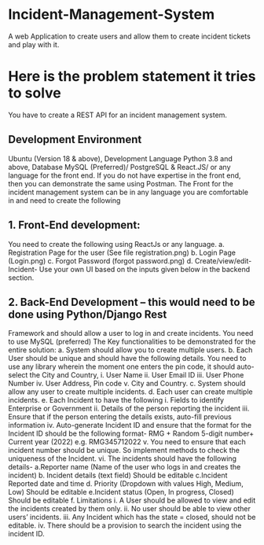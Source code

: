 # Incident-Management-System
A web Application to create users and allow them to create incident tickets and play with it.

# Here is the problem statement it tries to solve

You have to create a REST API for an incident management system.

## Development Environment

Ubuntu (Version 18 & above), Development Language Python 3.8 and above, Database MySQL (Preferred)/ PostgreSQL & React.JS/ or any language for the front end. If you do not have expertise in the front end, then you can demonstrate the same using Postman.
The Front for the incident management system can be in any language you are comfortable in and need to create the following

## 1. Front-End development: 
You need to create the following using ReactJs or any language.
a. Registration Page for the user (See file registration.png)
b. Login Page (Login.png)
c. Forgot Password (forgot password.png)
d. Create/view/edit- Incident- Use your own UI based on the inputs given below
in the backend section.

## 2. Back-End Development – this would need to be done using Python/Django Rest
Framework and should allow a user to log in and create incidents. You need to use MySQL (preferred) The Key functionalities to be demonstrated for the entire solution:
  a. System should allow you to create multiple users.
  b. Each User should be unique and should have the following details. You need to use any library wherein the moment one enters the pin code, it should auto-select the City and Country,
    i. User Name
    ii. User Email ID
    iii. User Phone Number
    iv. User Address, Pin code
    v. City and Country.
  c. System should allow any user to create multiple incidents.
  d. Each user can create multiple incidents.
  e. Each Incident to have the following
    i. Fields to identify Enterprise or Government
    ii. Details of the person reporting the incident
    iii. Ensure that if the person entering the details exists, auto-fill previous information
    iv. Auto-generate Incident ID and ensure that the format for the Incident ID should be the following format- RMG + Random 5-digit number+ Current year (2022) e.g. RMG345712022
    v. You need to ensure that each incident number should be unique. So implement methods to check the uniqueness of the Incident.
    vi. The incidents should have the following details-
      a.Reporter name (Name of the user who logs in and creates the incident)
      b. Incident details (text field) Should be editable
      c.Incident Reported date and time
      d. Priority (Dropdown with values High, Medium, Low) Should be editable
      e.Incident status (Open, In progress, Closed) Should be editable
      f. Limitations
        i. A User should be allowed to view and edit the incidents created by them only.
        ii. No user should be able to view other users’ incidents.
        iii. Any Incident which has the state = closed, should not be editable.
        iv. There should be a provision to search the incident using the incident ID.
